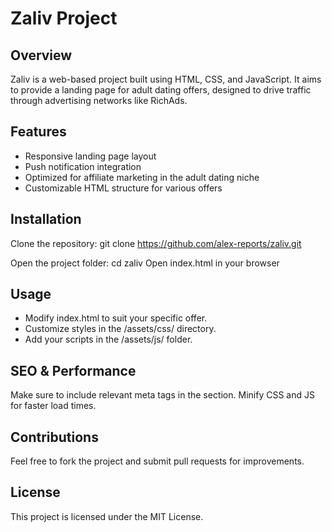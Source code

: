 # Zaliv Project
## Overview
Zaliv is a web-based project built using HTML, CSS, and JavaScript. It aims to provide a landing page for adult dating offers, designed to drive traffic through advertising networks like RichAds.

## Features
- Responsive landing page layout
- Push notification integration
- Optimized for affiliate marketing in the adult dating niche
- Customizable HTML structure for various offers

## Installation

Clone the repository:
git clone https://github.com/alex-reports/zaliv.git

Open the project folder:
cd zaliv
Open index.html in your browser

## Usage
- Modify index.html to suit your specific offer.
- Customize styles in the /assets/css/ directory.
- Add your scripts in the /assets/js/ folder.

## SEO & Performance
Make sure to include relevant meta tags in the <head> section.
Minify CSS and JS for faster load times.
## Contributions
Feel free to fork the project and submit pull requests for improvements.
## License
This project is licensed under the MIT License.
